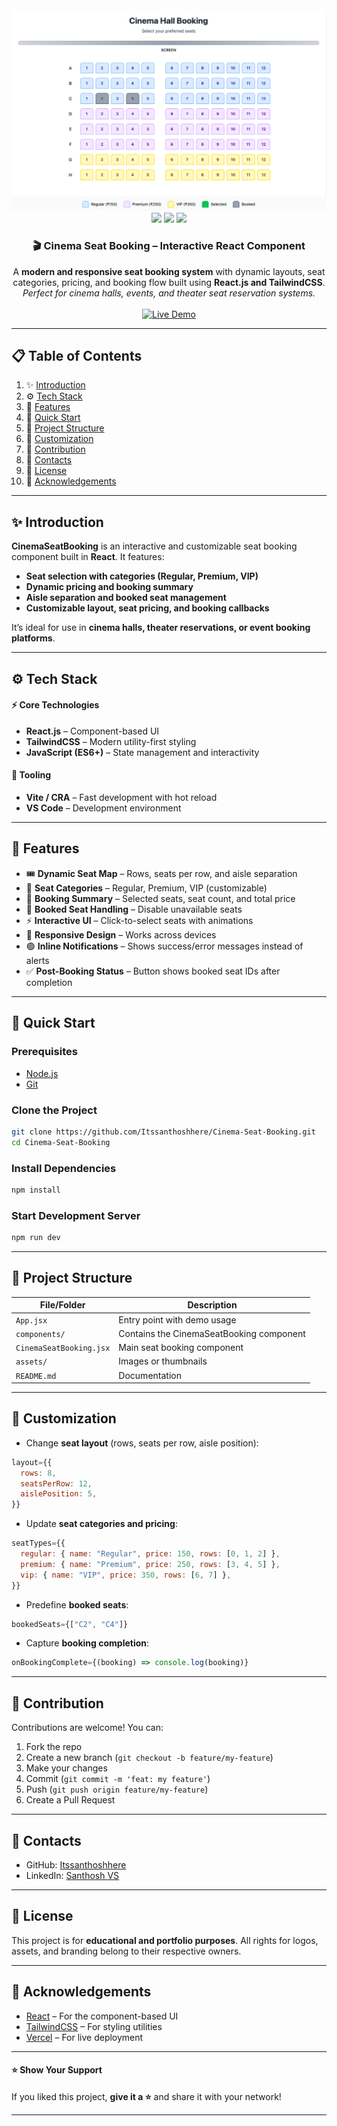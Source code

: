 <div align="center"> <br /> 
<a href="https://github.com/Itssanthoshhere/Cinema-Seat-Booking" target="_blank"> 
<img src="/public/cinemaThumbnail.png" alt="Project Banner"> 
</a> <br /> 
<div>
<img src="https://img.shields.io/badge/-React-61DAFB?style=for-the-badge&logo=react&logoColor=black" />
<img src="https://img.shields.io/badge/-TailwindCSS-38B2AC?style=for-the-badge&logo=tailwind-css&logoColor=white" />
<img src="https://img.shields.io/badge/-JavaScript-F7DF1E?style=for-the-badge&logo=javascript&logoColor=black" />
</div>

<div align="center"> 
<h3>🎬 Cinema Seat Booking – Interactive React Component</h3> 
A <b>modern and responsive seat booking system</b> with dynamic layouts, seat categories, pricing, and booking flow built using <b>React.js and TailwindCSS</b>.<br/> 
<i>Perfect for cinema halls, events, and theater seat reservation systems.</i> 
</div> <br />

<a href="https://cinemaseatbooking.vercel.app/" target="_blank"> 
<img src="https://img.shields.io/badge/🚀%20Live%20Demo-brightgreen?style=for-the-badge&logo=vercel&logoColor=white" alt="Live Demo" /> 
</a> 
<br /> 
</div>

---

## 📋 Table of Contents

1. ✨ [Introduction](#introduction)
2. ⚙️ [Tech Stack](#tech-stack)
3. 🔋 [Features](#features)
4. 🤸 [Quick Start](#quick-start)
5. 🧱 [Project Structure](#project-structure)
6. 📝 [Customization](#customization)
7. 🤝 [Contribution](#contribution)
8. 🔗 [Contacts](#contacts)
9. 📄 [License](#license)
10. 🙏 [Acknowledgements](#acknowledgements)

---

## ✨ Introduction

**CinemaSeatBooking** is an interactive and customizable seat booking component built in **React**. It features:

- **Seat selection with categories (Regular, Premium, VIP)**
- **Dynamic pricing and booking summary**
- **Aisle separation and booked seat management**
- **Customizable layout, seat pricing, and booking callbacks**

It’s ideal for use in **cinema halls, theater reservations, or event booking platforms**.

---

## ⚙️ Tech Stack

#### ⚡ Core Technologies

- **React.js** – Component-based UI
- **TailwindCSS** – Modern utility-first styling
- **JavaScript (ES6+)** – State management and interactivity

#### 🧹 Tooling

- **Vite / CRA** – Fast development with hot reload
- **VS Code** – Development environment

---

## 🔋 Features

- 🎟️ **Dynamic Seat Map** – Rows, seats per row, and aisle separation
- 🎨 **Seat Categories** – Regular, Premium, VIP (customizable)
- 💸 **Booking Summary** – Selected seats, seat count, and total price
- 🚫 **Booked Seat Handling** – Disable unavailable seats
- ⚡ **Interactive UI** – Click-to-select seats with animations
- 📱 **Responsive Design** – Works across devices
- 🟢 **Inline Notifications** – Shows success/error messages instead of alerts
- ✅ **Post-Booking Status** – Button shows booked seat IDs after completion

---

## 🤸 Quick Start

### Prerequisites

- [Node.js](https://nodejs.org/)
- [Git](https://git-scm.com/)

### Clone the Project

```bash
git clone https://github.com/Itssanthoshhere/Cinema-Seat-Booking.git
cd Cinema-Seat-Booking
```

### Install Dependencies

```bash
npm install
```

### Start Development Server

```bash
npm run dev
```

---

## 🧱 Project Structure

| File/Folder             | Description                              |
| ----------------------- | ---------------------------------------- |
| `App.jsx`               | Entry point with demo usage              |
| `components/`           | Contains the CinemaSeatBooking component |
| `CinemaSeatBooking.jsx` | Main seat booking component              |
| `assets/`               | Images or thumbnails                     |
| `README.md`             | Documentation                            |

---

## 📝 Customization

- Change **seat layout** (rows, seats per row, aisle position):

```jsx
layout={{
  rows: 8,
  seatsPerRow: 12,
  aislePosition: 5,
}}
```

- Update **seat categories and pricing**:

```jsx
seatTypes={{
  regular: { name: "Regular", price: 150, rows: [0, 1, 2] },
  premium: { name: "Premium", price: 250, rows: [3, 4, 5] },
  vip: { name: "VIP", price: 350, rows: [6, 7] },
}}
```

- Predefine **booked seats**:

```jsx
bookedSeats={["C2", "C4"]}
```

- Capture **booking completion**:

```jsx
onBookingComplete={(booking) => console.log(booking)}
```

---

## 🤝 Contribution

Contributions are welcome! You can:

1. Fork the repo
2. Create a new branch (`git checkout -b feature/my-feature`)
3. Make your changes
4. Commit (`git commit -m 'feat: my feature'`)
5. Push (`git push origin feature/my-feature`)
6. Create a Pull Request

---

## 🔗 Contacts

- GitHub: [Itssanthoshhere](https://github.com/Itssanthoshhere)
- LinkedIn: [Santhosh VS](https://www.linkedin.com/in/thesanthoshvs/)

---

## 📄 License

This project is for **educational and portfolio purposes**.
All rights for logos, assets, and branding belong to their respective owners.

---

## 🙏 Acknowledgements

- [React](https://reactjs.org/) – For the component-based UI
- [TailwindCSS](https://tailwindcss.com/) – For styling utilities
- [Vercel](https://vercel.com/) – For live deployment

---

#### ⭐ Show Your Support

If you liked this project, **give it a ⭐** and share it with your network!

---
